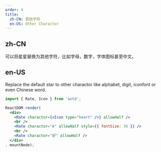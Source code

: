```yaml
---
order: 4
title:
  zh-CN: 其他字符
  en-US: Other Charactor
---
```


## zh-CN

可以将星星替换为其他字符，比如字母，数字，字体图标甚至中文。

## en-US

Replace the default star to other charactor like alphabet, digit, iconfont or even Chinese word.

````jsx
import { Rate, Icon } from 'antd';

ReactDOM.render(
  <div>
    <Rate charactor={<Icon type="heart" />} allowHalf />
    <br />
    <Rate charactor="A" allowHalf style={{ fontSize: 36 }} />
    <br />
    <Rate charactor="好" allowHalf />
  </div>
, mountNode);
````
